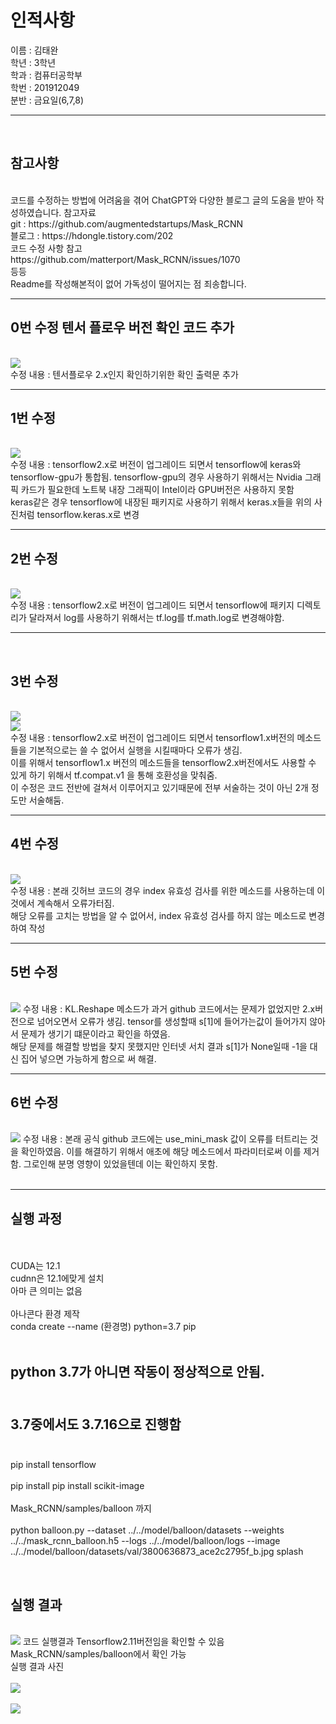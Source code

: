 # 인적사항<br>
이름 : 김태완<br>
학년 : 3학년<br>
학과 : 컴퓨터공학부<br>
학번 : 201912049<br>
분반 : 금요일(6,7,8)<br>
<hr>
<br>

## 참고사항

<br>
코드를 수정하는 방법에 어려움을 겪어 ChatGPT와 다양한 블로그 글의 도움을 받아 작성하였습니다.
참고자료<br>
git : https://github.com/augmentedstartups/Mask_RCNN<br>
블로그 : https://hdongle.tistory.com/202<br>
코드 수정 사항 참고 
<br>https://github.com/matterport/Mask_RCNN/issues/1070<br>
등등
<br>
Readme를 작성해본적이 없어 가독성이 떨어지는 점 죄송합니다.<br>
<hr>

## 0번 수정 텐서 플로우 버전 확인 코드 추가

<br>
<img src ="https://github.com/programofktw/OpenSW_Balloon/assets/100819044/634b9987-ebee-4c00-bb26-9845d2549f5b">
<br>
수정 내용 : 텐서플로우 2.x인지 확인하기위한 확인 출력문 추가<br>
<hr>

## 1번 수정

<br>
<img src = "https://github.com/programofktw/OpenSW_Balloon/assets/100819044/8f2c9228-1220-493c-913b-e6876b441a79">
<br>
수정 내용 : tensorflow2.x로 버전이 업그레이드 되면서 tensorflow에 keras와 tensorflow-gpu가 통합됨.
tensorflow-gpu의 경우 사용하기 위해서는 Nvidia 그래픽 카드가 필요한데
노트북 내장 그래픽이 Intel이라 GPU버전은 사용하지 못함
<br>
keras같은 경우 tensorflow에 내장된 패키지로 사용하기 위해서
keras.x들을 위의 사진처럼
tensorflow.keras.x로 변경
<hr>

## 2번 수정

<br>
<img src = "https://github.com/programofktw/OpenSW_Balloon/assets/100819044/b9c7fc8d-4dad-4c37-bfc9-5fc803065615">
<br>
수정 내용 : tensorflow2.x로 버전이 업그레이드 되면서 tensorflow에 패키지 디렉토리가 달라져서
log를 사용하기 위해서는 tf.log를 tf.math.log로 변경해야함.
<hr><br>

## 3번 수정

<br>
<img src = "https://github.com/programofktw/OpenSW_Balloon/assets/100819044/7417d241-8001-4b08-a6bd-0a46e0b2d9ac">
<br>
<img src = "https://github.com/programofktw/OpenSW_Balloon/assets/100819044/70300d1e-1b35-4c82-b949-4edb920dd8d2">
<br>
수정 내용 : tensorflow2.x로 버전이 업그레이드 되면서 tensorflow1.x버전의 메소드들을 기본적으로는 쓸 수 없어서
실행을 시킬때마다 오류가 생김.<br>
이를 위해서 tensorflow1.x 버전의 메소드들을 tensorflow2.x버전에서도 사용할 수 있게 하기 위해서
tf.compat.v1 을 통해 호환성을 맞춰줌.
<br>
이 수정은 코드 전반에 걸쳐서 이루어지고 있기때문에 전부 서술하는 것이 아닌 2개 정도만 서술해둠.

<hr>

## 4번 수정

<br>
<img src = "https://github.com/programofktw/OpenSW_Balloon/assets/100819044/92ad43da-dc05-47ba-85d3-b91493fe7e11">
<br>
수정 내용 : 본래 깃허브 코드의 경우 index 유효성 검사를 위한 메소드를 사용하는데 이것에서 계속해서 오류가터짐.
<br>
해당 오류를 고치는 방법을 알 수 없어서, index 유효성 검사를 하지 않는 메소드로 변경하여 작성
<hr>

## 5번 수정

<br>
<img src = "https://github.com/programofktw/OpenSW_Balloon/assets/100819044/f3366161-85d1-47e5-9c16-0d4d36ee658a">
수정 내용 : KL.Reshape 메소드가 과거 github 코드에서는 문제가 없었지만 2.x버전으로 넘어오면서 오류가 생김.
tensor를 생성할때 s[1]에 들어가는값이 들어가지 않아서 문제가 생기기 떄문이라고 확인을 하였음.
<br>
해당 문제를 해결할 방법을 찾지 못했지만 인터넷 서치 결과
s[1]가 None일때 -1을 대신 집어 넣으면 가능하게 함으로 써 해결.
<hr>

## 6번 수정

<br>
<img src = "https://github.com/programofktw/OpenSW_Balloon/assets/100819044/55e166de-d082-4f15-b877-fb13b90d11db">
수정 내용 : 본래 공식 github 코드에는 use_mini_mask 값이 오류를 터트리는 것을 확인하였음.
이를 해결하기 위해서 애초에 해당 메소드에서 파라미터로써 이를 제거함.
그로인해 분명 영향이 있었을텐데 이는 확인하지 못함.
<br>
<br>
<hr>

## 실행 과정

<br><br>
CUDA는 12.1<br>
cudnn은 12.1에맞게 설치<br>
아마 큰 의미는 없음<br><br>
아나콘다 환경 제작<br>
conda create --name (환경명) python=3.7 pip
<br><br>

## python 3.7가 아니면 작동이 정상적으로 안됨.<br><br>
## 3.7중에서도 3.7.16으로 진행함<br><br>
pip install tensorflow<br><br>
pip install pip install scikit-image<br><br>
Mask_RCNN/samples/balloon 까지
<br>
<br>python balloon.py --dataset ../../model/balloon/datasets --weights ../../mask_rcnn_balloon.h5 --logs ../../model/balloon/logs --image ../../model/balloon/datasets/val/3800636873_ace2c2795f_b.jpg splash<br>

<br>

## 실행 결과
<br>
<img src="https://github.com/programofktw/OpenSW_Balloon/assets/100819044/0b3a7c80-8633-417b-916d-524b520883f7">
코드 실행결과 Tensorflow2.11버전임을 확인할 수 있음
<br>
Mask_RCNN/samples/balloon에서 확인 가능
<br>
실행 결과 사진<br><br>
<img src="https://github.com/programofktw/OpenSW_Balloon/assets/100819044/d5e07e23-a240-418a-9487-6da70fd159c0">
<br><br>
<img src="https://github.com/programofktw/OpenSW_Balloon/assets/100819044/7309f62c-cade-4f85-b083-387538562abe">
